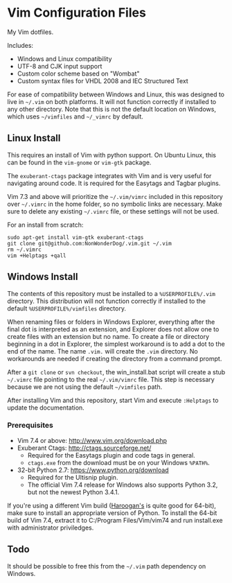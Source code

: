 Vim Configuration Files
=======================
My Vim dotfiles.

Includes:
- Windows and Linux compatibility
- UTF-8 and CJK input support
- Custom color scheme based on "Wombat"
- Custom syntax files for VHDL 2008 and IEC Structured Text

For ease of compatibility between Windows and Linux, this was designed to live 
in `~/.vim` on both platforms.  It will not function correctly if installed to 
any other directory.  Note that this is not the default location on Windows, 
which uses `~/vimfiles` and `~/_vimrc` by default.

Linux Install
-------------
This requires an install of Vim with python support. On Ubuntu Linux, this can 
be found in the `vim-gnome` or `vim-gtk` package.

The `exuberant-ctags` package integrates with Vim and is very useful for 
navigating around code.  It is required for the Easytags and Tagbar plugins.  

Vim 7.3 and above will prioritize the `~/.vim/vimrc` included in this 
repository over `~/.vimrc` in the home folder, so no symbolic links are 
necessary. Make sure to delete any existing `~/.vimrc` file, or these settings 
will not be used.

For an install from scratch:

	sudo apt-get install vim-gtk exuberant-ctags
	git clone git@github.com:NonWonderDog/.vim.git ~/.vim
	rm ~/.vimrc
	vim +Helptags +qall

Windows Install
---------------
The contents of this repository must be installed to a `%USERPROFILE%/.vim` 
directory.  This distribution will not function correctly if installed to the 
default `%USERPROFILE%/vimfiles` directory.

When renaming files or folders in Windows Explorer, everything after the final 
dot is interpreted as an extension, and Explorer does not allow one to create 
files with an extension but no name.  To create a file or directory beginning 
in a dot in Explorer, the simplest workaround is to add a dot to the end of the 
name.  The name `.vim.` will create the `.vim` directory.  No workarounds are 
needed if creating the directory from a command prompt.

After a `git clone` or `svn checkout`, the win\_install.bat script will create 
a stub `~/.vimrc` file pointing to the real `~/.vim/vimrc` file.  This step is 
necessary because we are not using the default `~/vimfiles` path.

After installing Vim and this repository, start Vim and execute `:Helptags` to 
update the documentation.

### Prerequisites
- Vim 7.4 or above: <http://www.vim.org/download.php>
- Exuberant Ctags: <http://ctags.sourceforge.net/>
	- Required for the Easytags plugin and code tags in general.
	- `ctags.exe` from the download must be on your Windows `%PATH%`.
- 32-bit Python 2.7: <https://www.python.org/download>
	- Required for the Ultisnip plugin.
	- The official Vim 7.4 release for Windows also supports Python 3.2, but
	  not the newest Python 3.4.1.

If you're using a different Vim build 
([Haroogan's](https://bitbucket.org/Haroogan/vim-for-windows/src) is quite good 
for 64-bit), make sure to install an appropriate version of Python.  To install 
the 64-bit build of Vim 7.4, extract it to C:/Program Files/Vim/vim74 and run 
install.exe with administrator priviledges.

Todo
----
It should be possible to free this from the `~/.vim` path dependency on 
Windows.

